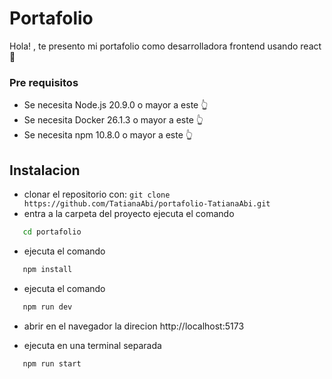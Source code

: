 # Portafolio
Hola! , te presento mi portafolio como desarrolladora frontend usando react 💼

### Pre requisitos
- Se necesita Node.js 20.9.0 o mayor a este 👆
- Se necesita Docker 26.1.3 o mayor a este 👆
- Se necesita npm 10.8.0 o mayor a este 👆

## Instalacion
- clonar el repositorio con:
``` git clone https://github.com/TatianaAbi/portafolio-TatianaAbi.git ```
- entra a la carpeta del proyecto ejecuta el comando
```bash
   cd portafolio
```
- ejecuta el comando 
```bash
   npm install
```
- ejecuta el comando
```bash
   npm run dev 
```

- abrir en el navegador la direcion http://localhost:5173

- ejecuta en una terminal separada
```bash
   npm run start 
```

